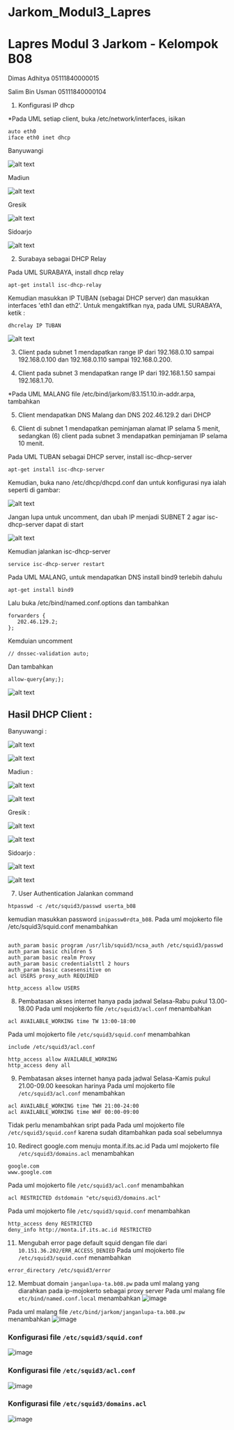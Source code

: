 # Jarkom_Modul3_Lapres

# Lapres Modul 3 Jarkom - Kelompok B08

Dimas Adhitya 05111840000015

Salim Bin Usman 05111840000104


1. Konfigurasi IP dhcp

*Pada UML setiap client, buka /etc/network/interfaces, isikan
```
auto eth0
iface eth0 inet dhcp
```
Banyuwangi

![alt text](https://lh4.googleusercontent.com/zOuyXOpGZUwjOiqdgyABK-5cO0QZZdYqllIVm1LCdEmcVvPDS7azyvJxKP76oifriCvPytWq9Ln_dqGCszT5SbMgyGfjc6d0pznIAnQ)

Madiun

![alt text](https://lh5.googleusercontent.com/TAkMt-Ky37paIrEXvyPbPu0vBeGi6JTTsCraTH6vIC1r29Y8B3EqWDB9Bil-G3PaR4I6MQHVIz7npMD2fzAIa-gDCiFKG7ps0AguRuSmHNQ0krrXDaA7t6d0uM4iyiOmSNGkUlQL)

Gresik

![alt text](https://lh5.googleusercontent.com/EcY7wR8PKf3JLKd6vf3wYtjWa6m5IoVh9kq5rSIWLEYyPN-QDwgmiGEp-YpQf1sJYh8f25U_vvB0bVw46Xdn9DFBlSH_KNiKQkPbFC981TeafYy2ygsexXLYMRESD2WiSPfpXp6J)

Sidoarjo

![alt text](https://lh5.googleusercontent.com/EWStb-yUTuEVeAAKnBrP5TztHY3guF4rkYtVd-K3LRS6xpBbNffl7Q_mT7LH6UT-cGfjVwJnRRFgPGpWPo4fUy9W9PFLQndHiuHsgVyAWeAlFMO2XlXZCbA6DDRCyjfkNiv7Fc7z) 


2. Surabaya sebagai DHCP Relay

Pada UML SURABAYA, install dhcp relay

```
apt-get install isc-dhcp-relay
```
Kemudian masukkan IP TUBAN (sebagai DHCP server) dan masukkan interfaces 'eth1 dan eth2'. Untuk mengaktifkan nya, pada UML SURABAYA, ketik :
```
dhcrelay IP TUBAN
```

![alt text](https://lh4.googleusercontent.com/WiS5lYFJGnJSo5dcerqd4VN4IEzf0-MNdIXgJ_R_2GP2gn4-HYHYticqgZDwsyovSYexnhb7WnLrGXIQd-IKeljNHUCtpYD4FfqTxb9OKjaVymjNNoF8cvTmCs7Kd0_-Et52Pwe3)


3. Client pada subnet 1 mendapatkan range IP dari 192.168.0.10 sampai 192.168.0.100 dan
192.168.0.110 sampai 192.168.0.200.

4. Client pada subnet 3 mendapatkan range IP dari 192.168.1.50 sampai 192.168.1.70.

*Pada UML MALANG file /etc/bind/jarkom/83.151.10.in-addr.arpa, tambahkan

5. Client mendapatkan DNS Malang dan DNS 202.46.129.2 dari DHCP

6. Client di subnet 1 mendapatkan peminjaman alamat IP selama 5 menit, sedangkan (6) client
pada subnet 3 mendapatkan peminjaman IP selama 10 menit.

Pada UML TUBAN sebagai DHCP server, install isc-dhcp-server
```
apt-get install isc-dhcp-server
```
Kemudian, buka nano /etc/dhcp/dhcpd.conf dan untuk konfigurasi nya ialah seperti di gambar:

![alt text](https://lh4.googleusercontent.com/HluuIhpo63S0IgkKihXizUBJQcKBV0UwGUQqNtg_N_Z_U_aYwZEiBigkrIrpMooqZeYtYy2FQwCxISeKiNQyiIOYZgr9sB2IVI9v-lMCotr7MqsV5KEX6s7DcqqD5LavPKDWk4oy)

Jangan lupa untuk uncomment, dan ubah IP menjadi SUBNET 2 agar isc-dhcp-server dapat di start

![alt text](https://lh4.googleusercontent.com/rB7YtnvcWS6ajtFqfl_yQYpEBQ9AFC00E7_J-PmhpiEOBSJNrs2pdtPARu_y7SWgw-awrofCt0TV7h6zUBmxvJJ9iFJrofejMQjt_K5Gwld5rA_9Z3xKntdHyjpWDQ7oyXsbQtjI)

Kemudian jalankan isc-dhcp-server
```
service isc-dhcp-server restart
```

Pada UML MALANG, untuk mendapatkan DNS install bind9 terlebih dahulu
```
apt-get install bind9
```
Lalu buka /etc/bind/named.conf.options dan tambahkan
```
forwarders {
   202.46.129.2;
};
```
Kemduian uncomment
```
// dnssec-validation auto;
```
Dan tambahkan
```
allow-query{any;};
```

![alt text](https://lh4.googleusercontent.com/dOebQnYHMxMSH0fK-SKciYKwbzx7rHu3I2u7KA3QYFgfszvhULApuJY2RIxNJewmSr3LutTpRy8eydP6-xX1tjSrB90aQYjUs0DlER_BTH4rs8wFfbUURQePfn4W2uIGAgeccumR)

## Hasil DHCP Client :

Banyuwangi :

![alt text](https://lh4.googleusercontent.com/mro82rVEMz3TDS6ib8DlEk-vvsIxgHtch8Ln8XqncSK8Mlf9PBpV6kvs40tLceiJTkKlJ0HnVQl3L2BiNMHoX5IUYi9LhlPiV25o6IU)

![alt text](https://lh4.googleusercontent.com/eNIr0wJUgmIGQD5AqLcpGZFNajtr-IC70IA0QzNqNogw0OLmyEjbvI_2YPsS6I1ALKLDaUshm-W0g_3r4Hvdp9zq1XaJN54K7FJwP00UQEvoOcmrDWNuv8Uk2kN-wwTeNKLMBp2K)


Madiun :

![alt text](https://lh6.googleusercontent.com/TTOLhPkXApfczQBWca7DKLEVRTLeBdQkNxsXoOzN8jlO_hzS3-4SnAa1qOeNuELfqJynOQ6lxfxRD4mJvFU4JB8P3ACAEN8YU-j6HxyfFgyr-nGsuA3kjIeiY2J1UF66J4I-smmD)

![alt text](https://lh3.googleusercontent.com/4Be8cr-jLXvWmK2F6Fjozk-etYh-q_HdedF12sMfkZ3rVAOYzieX4IUTtcw20dAmlxR0RLZ36iPr6pd52Y6PQjSxemGvhB2_EXCxNTmjkf47c8bg4FBNZZOO-XD7YwQ0FFKnXm7A)


Gresik :

![alt text](https://lh5.googleusercontent.com/geaJ6pnxWva89In9wGZw47dIcOxJHpi_X-6pflBnYG1Uq8JTNnXuYr-rLpbwPoDvxB-d4htUgcrEsgQobDxEDn4GUIVhwDkPdVBVtR8dabWNi08mUXMzTAqJYSzwFL3WoH-zQX_m)

![alt text](https://lh5.googleusercontent.com/py2_z3UVpQ7GyDiXex8FN_Oppj1KGOVrSJG3QD-b1E-l0_R5En5kOgIgrok2CIOB028yPUjkHwWeQla0uA2MqmDB8iOARoDFBRK1gc2yDrWDrSBlvl5nodcOHE_8jjNf3jsUzTG3)


Sidoarjo :

![alt text](https://lh5.googleusercontent.com/-rcaShV5GrPSu9XJlS3fUaVAI1lXNg2Xu0qhpE2wi9Da9q2Weh4aPzWSp3U6CKTUO_sev33v_SZMokMk3BsZWv9i-NMjisgkYRaDnymNoDIllgZ8ZUFXmNJ47nPjVNe4i5rp7Z3Y)

![alt text](https://lh5.googleusercontent.com/pONqJCkcneucSSs-90l8ZgoLUxjXhy6eqZUJWhw5E3hnLOQ6ExkQuQRJZTQmyai1Ug2zp2YQaj7IDivtSFWIdxxo8ulTKRK7DMyezN8ngPGM_zqmntyRmSFaqtud4Ohq3n_PkuqM)

7. User Authentication 
Jalankan command
```
htpasswd -c /etc/squid3/passwd userta_b08
```
kemudian masukkan password `inipassw0rdta_b08`. Pada uml mojokerto file /etc/squid3/squid.conf menambahkan
```

auth_param basic program /usr/lib/squid3/ncsa_auth /etc/squid3/passwd
auth_param basic children 5
auth_param basic realm Proxy
auth_param basic credentialsttl 2 hours
auth_param basic casesensitive on
acl USERS proxy_auth REQUIRED

http_access allow USERS
```

8. Pembatasan akses internet hanya pada jadwal Selasa-Rabu pukul 13.00-18.00
Pada uml mojokerto file `/etc/squid3/acl.conf` menambahkan 
```
acl AVAILABLE_WORKING time TW 13:00-18:00
```
Pada uml mojokerto file `/etc/squid3/squid.conf` menambahkan
```
include /etc/squid3/acl.conf

http_access allow AVAILABLE_WORKING
http_access deny all
```

9. Pembatasan akses internet hanya pada jadwal Selasa-Kamis pukul 21.00-09.00 keesokan harinya
Pada uml mojokerto file `/etc/squid3/acl.conf` menambahkan
```
acl AVAILABLE_WORKING time TWH 21:00-24:00
acl AVAILABLE_WORKING time WHF 00:00-09:00
```
Tidak perlu menambahkan sript pada Pada uml mojokerto file `/etc/squid3/squid.conf` karena sudah ditambahkan pada soal sebelumnya

10. Redirect google.com menuju monta.if.its.ac.id
Pada uml mojokerto file `/etc/squid3/domains.acl` menambahkan
```
google.com
www.google.com
```
Pada uml mojokerto file `/etc/squid3/acl.conf` menambahkan
```
acl RESTRICTED dstdomain "etc/squid3/domains.acl"
```
Pada uml mojokerto file `/etc/squid3/squid.conf` menambahkan
```
http_access deny RESTRICTED
deny_info http://monta.if.its.ac.id RESTRICTED
```

11. Mengubah error page default squid dengan file dari `10.151.36.202/ERR_ACCESS_DENIED`
Pada uml mojokerto file `/etc/squid3/squid.conf` menambahkan 
```
error_directory /etc/squid3/error
```

12. Membuat domain `janganlupa-ta.b08.pw` pada uml malang yang diarahkan pada ip-mojokerto sebagai proxy server
Pada uml malang file `etc/bind/named.conf.local` menambahkan
![image](https://user-images.githubusercontent.com/55347970/100544774-a92b6080-328a-11eb-90b2-8e71d6fb5c38.png)

Pada uml malang file `/etc/bind/jarkom/janganlupa-ta.b08.pw` menambahkan
![image](https://user-images.githubusercontent.com/55347970/100544733-4a65e700-328a-11eb-9afc-24ec5860563c.png)

### Konfigurasi file `/etc/squid3/squid.conf`
![image](https://user-images.githubusercontent.com/55347970/100544170-78e1c300-3286-11eb-8aeb-e87d11981b53.png)

### Konfigurasi file `/etc/squid3/acl.conf`
![image](https://user-images.githubusercontent.com/55347970/100544191-9f9ff980-3286-11eb-95c6-a8f81f4911b3.png)

### Konfigurasi file `/etc/squid3/domains.acl`
![image](https://user-images.githubusercontent.com/55347970/100544272-176e2400-3287-11eb-9bfd-25e3ccd3cb70.png)
